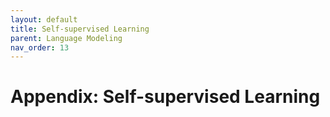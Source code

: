 ```yaml
---
layout: default
title: Self-supervised Learning
parent: Language Modeling
nav_order: 13
---
```


# Appendix: Self-supervised Learning

